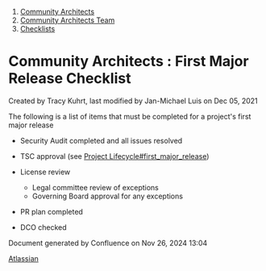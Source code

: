 1. [Community Architects](index.html)
2. [Community Architects Team](Community-Architects-Team_20545564.html)
3. [Checklists](Checklists_20560801.html)

# Community Architects : First Major Release Checklist

Created by Tracy Kuhrt, last modified by Jan-Michael Luis on Dec 05, 2021

The following is a list of items that must be completed for a project's first major release

- Security Audit completed and all issues resolved
- TSC approval (see [Project Lifecycle#first\_major\_release](https://lf-hyperledger.atlassian.net/wiki/spaces/HYP/pages/19595327/Project+Lifecycle#ProjectLifecycle-first_major_release))
- License review
  
  - Legal committee review of exceptions
  - Governing Board approval for any exceptions
- PR plan completed
- DCO checked

Document generated by Confluence on Nov 26, 2024 13:04

[Atlassian](http://www.atlassian.com/)
